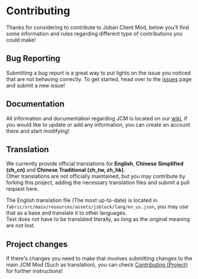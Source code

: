 # Contributing
Thanks for considering to contribute to Joban Client Mod, below you'll find some information and rules regarding different type of contributions you could make!

## Bug Reporting
Submitting a bug report is a great way to put lights on the issue you noticed that are not behaving correctly. To get started, head over to the [issues](https://github.com/DistrictOfJoban/Joban-Client-Mod/issues) page and submit a new issue!

## Documentation
All information and documentation regarding JCM is located on our [wiki](https://www.joban.org/wiki/JCM:Joban_Client_Mod), if you would like to update or add any information, you can create an account there and start modifying!

## Translation
We currently provide official translations for **English**, **Chinese Simplified (zh_cn)** and **Chinese Traditional (zh_tw, zh_hk)**.  
Other translations are not officially maintained, but you may contribute by forking this project, adding the necessary translation files and submit a pull request here.

The English translation file (The most up-to-date) is located in `fabric/src/main/resources/assets/jsblock/lang/en_us.json`, you may use that as a base and translate it to other languages.  
Text does not have to be translated literally, as long as the original meaning are not lost.

## Project changes
If there's changes you need to make that involves submitting changes to the main JCM Mod (Such as translation), you can check [Contributing (Project)](docs/CONTRIBUTING_PROJ.md) for further instructions!
